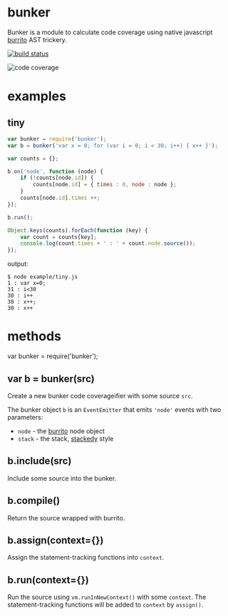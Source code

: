 bunker
======

Bunker is a module to calculate code coverage using native javascript
[burrito](https://github.com/substack/node-burrito) AST trickery.

[![build status](https://secure.travis-ci.org/substack/node-bunker.png)](http://travis-ci.org/substack/node-bunker)

![code coverage](http://substack.net/images/code_coverage.png)

examples
========

tiny
----

````javascript
var bunker = require('bunker');
var b = bunker('var x = 0; for (var i = 0; i < 30; i++) { x++ }');

var counts = {};

b.on('node', function (node) {
    if (!counts[node.id]) {
        counts[node.id] = { times : 0, node : node };
    }
    counts[node.id].times ++;
});

b.run();

Object.keys(counts).forEach(function (key) {
    var count = counts[key];
    console.log(count.times + ' : ' + count.node.source());
});
````

output:

    $ node example/tiny.js 
    1 : var x=0;
    31 : i<30
    30 : i++
    30 : x++;
    30 : x++

methods
=======

var bunker = require('bunker');

var b = bunker(src)
-------------------

Create a new bunker code coverageifier with some source `src`.

The bunker object `b` is an `EventEmitter` that emits `'node'` events with two
parameters:

* `node` - the [burrito](https://github.com/substack/node-burrito) node object
* `stack` - the stack, [stackedy](https://github.com/substack/node-stackedy) style

b.include(src)
--------------

Include some source into the bunker.

b.compile()
-----------

Return the source wrapped with burrito.

b.assign(context={})
--------------------

Assign the statement-tracking functions into `context`.

b.run(context={})
-----------------

Run the source using `vm.runInNewContext()` with some `context`.
The statement-tracking functions will be added to `context` by `assign()`.
